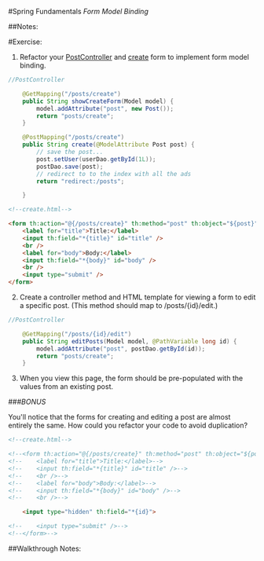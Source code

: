 #Spring Fundamentals
*Form Model Binding*

##Notes:


#Exercise:
1. Refactor your [PostController](/Users/justinwelsh/IdeaProjects/springblog/src/main/java/com/codeup/springblog/controllers/PostController.java) and [create](/Users/justinwelsh/IdeaProjects/springblog/src/main/resources/templates/posts/create.html) form to implement form model binding.

```java
//PostController

    @GetMapping("/posts/create")
    public String showCreateForm(Model model) {
        model.addAttribute("post", new Post());
        return "posts/create";
    }

    @PostMapping("/posts/create")
    public String create(@ModelAttribute Post post) {
        // save the post...
        post.setUser(userDao.getById(1L));
        postDao.save(post);
        // redirect to to the index with all the ads
        return "redirect:/posts";

    }
```
```html
<!--create.html-->

<form th:action="@{/posts/create}" th:method="post" th:object="${post}">
    <label for="title">Title:</label>
    <input th:field="*{title}" id="title" />
    <br />
    <label for="body">Body:</label>
    <input th:field="*{body}" id="body" />
    <br />
    <input type="submit" />
</form>
```

2. Create a controller method and HTML template for viewing a form to edit a specific post.
(This method should map to /posts/{id}/edit.)


```java
//PostController

    @GetMapping("/posts/{id}/edit")
    public String editPosts(Model model, @PathVariable long id) {
        model.addAttribute("post", postDao.getById(id));
        return "posts/create";
    }
```

3. When you view this page, the form should be pre-populated with the values from an existing post.

###*BONUS*

You'll notice that the forms for creating and editing a post are almost entirely the same. How could you refactor your code to avoid duplication?

```html
<!--create.html-->

<!--<form th:action="@{/posts/create}" th:method="post" th:object="${post}">-->
<!--    <label for="title">Title:</label>-->
<!--    <input th:field="*{title}" id="title" />-->
<!--    <br />-->
<!--    <label for="body">Body:</label>-->
<!--    <input th:field="*{body}" id="body" />-->
<!--    <br />-->

    <input type="hidden" th:field="*{id}">

<!--    <input type="submit" />-->
<!--</form>-->
```

##Walkthrough Notes:

